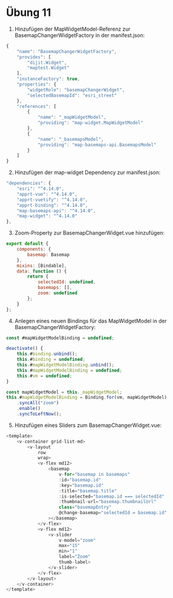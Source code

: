 # Übung 11

1. Hinzufügen der MapWidgetModel-Referenz zur BasemapChangerWidgetFactory in der manifest.json:

```javascript
{
    "name": "BasemapChangerWidgetFactory",
    "provides": [
        "dijit.Widget",
        "maptest.Widget"
    ],
    "instanceFactory": true,
    "properties": {
        "widgetRole": "basemapChangerWidget",
        "selectedBasemapId": "esri_street"
    },
    "references": [
        {
            "name": "_mapWidgetModel",
            "providing": "map-widget.MapWidgetModel"
        },
        {
            "name": "_basemapsModel",
            "providing": "map-basemaps-api.BasemapsModel"
        }
    ]
}
```

2. Hinzufügen der map-widget Dependency zur manifest.json:

```javascript
"dependencies": {
    "esri": "^4.14.0",
    "apprt-vue": "^4.14.0",
    "apprt-vuetify": "^4.14.0",
    "apprt-binding": "^4.14.0",
    "map-basemaps-api": "^4.14.0",
    "map-widget": "^4.14.0"
},
```

3. Zoom-Property zur BasemapChangerWidget.vue hinzufügen:

```javascript
export default {
    components: {
        basemap: Basemap
    },
    mixins: [Bindable],
    data: function () {
        return {
            selectedId: undefined,
            basemaps: [],
            zoom: undefined
        };
    }
};
```

4. Anlegen eines neuen Bindings für das MapWidgetModel in der BasemapChangerWidgetFactory:

```javascript
const #mapWidgetModelBinding = undefined;
```

```javascript
deactivate() {
    this.#binding.unbind();
    this.#binding = undefined;
    this.#mapWidgetModelBinding.unbind();
    this.#mapWidgetModelBinding = undefined;
    this.#vm = undefined;
}
```

```javascript
const mapWidgetModel = this._mapWidgetModel;
this.#mapWidgetModelBinding = Binding.for(vm, mapWidgetModel)
    .syncAll("zoom")
    .enable()
    .syncToLeftNow();
```

5. Hinzufügen eines Sliders zum BasemapChangerWidget.vue:

```javascript
<template>
    <v-container grid-list-md>
        <v-layout
            row
            wrap>
            <v-flex md12>
                <basemap
                    v-for="basemap in basemaps"
                    :id="basemap.id"
                    :key="basemap.id"
                    :title="basemap.title"
                    :is-selected="basemap.id === selectedId"
                    :thumbnail-url="basemap.thumbnailUrl"
                    class="basemapEntry"
                    @change-basemap="selectedId = basemap.id"
                ></basemap>
            </v-flex>
            <v-flex md12>
                <v-slider
                    v-model="zoom"
                    max="15"
                    min="1"
                    label="Zoom"
                    thumb-label>
                </v-slider>
            </v-flex>
        </v-layout>
    </v-container>
</template>
```
